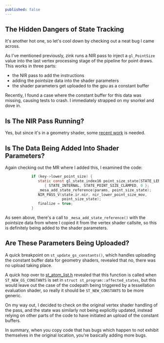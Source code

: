 ```yaml
---
published: false
---
```

## The Hidden Dangers of State Tracking

It's another hot one, so let's cool down by checking out a neat bug I came across.

As I've mentioned previously, zink runs a NIR pass to inject a `gl_PointSize` value into the last vertex processing stage of the pipeline for point draws. This works in three parts:
* the NIR pass to add the instructions
* adding the pointsize data into the shader parameters
* the shader parameters get uploaded to the gpu as a constant buffer

Recently, I found a case where the constant buffer for this data was missing, causing tests to crash. I immediately strapped on my snorkel and dove in.

## Is The NIR Pass Running?
Yes, but since it's in a geometry shader, some [recent work](https://gitlab.freedesktop.org/mesa/mesa/-/merge_requests/5885/diffs?commit_id=67e541dfcb19fc1ebbd17eb18110c8d25c725bbd) is needed.

## Is The Data Being Added Into Shader Parameters?
Again checking out the MR where I added this, I examined the code:
```c
            if (key->lower_point_size) {
               static const gl_state_index16 point_size_state[STATE_LENGTH] =
                  { STATE_INTERNAL, STATE_POINT_SIZE_CLAMPED, 0 };
               _mesa_add_state_reference(params, point_size_state);
               NIR_PASS_V(state.ir.nir, nir_lower_point_size_mov,
                          point_size_state);
               finalize = true;
            }
```
As seen above, there's a call to `_mesa_add_state_reference()` with the pointsize data from where I copied it from the vertex shader callsite, so this is definitely being added to the shader parameters.

## Are These Parameters Being Uploaded?
A quick breakpoint on `st_update_gs_constants()`, which handles uploading the constant buffer data for geometry shaders, revealed that no, there was no upload taking place.

A quick hop over to [st_atom_list.h](https://gitlab.freedesktop.org/mesa/mesa/-/blob/master/src/mesa/state_tracker/st_atom_list.h) revealed that this function is called when `ST_NEW_GS_CONSTANTS` is set in `struct st_program::affected_states`, but this would leave out the case of the codepath being triggered by a tessellation evaluation shader, so really it should be `ST_NEW_CONSTANTS` to be more generic.

On my way out, I decided to check on the original vertex shader handling of the pass, and the state was similarly not being explicitly updated, instead relying on other parts of the code to have initiated an upload of the constant buffers.

In summary, when you copy code that has bugs which happen to not exhibit themselves in the original location, you're basically adding more bugs.